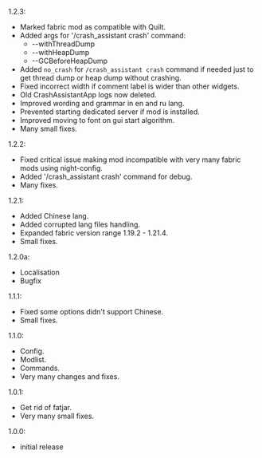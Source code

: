 1.2.3:
- Marked fabric mod as compatible with Quilt.
- Added args for '/crash_assistant crash' command:
  - --withThreadDump
  - --withHeapDump
  - --GCBeforeHeapDump
- Added `no_crash` for `/crash_assistant crash` command if needed just to get thread dump or heap dump without crashing.
- Fixed incorrect width if comment label is wider than other widgets.
- Old CrashAssistantApp logs now deleted.
- Improved wording and grammar in en and ru lang.
- Prevented starting dedicated server if mod is installed.
- Improved moving to font on gui start algorithm.
- Many small fixes.

1.2.2:
- Fixed critical issue making mod incompatible with very many fabric mods using night-config.
- Added '/crash_assistant crash' command for debug.
- Many fixes.

1.2.1:
- Added Chinese lang.
- Added corrupted lang files handling.
- Expanded fabric version range 1.19.2 - 1.21.4.
- Small fixes.

1.2.0a:
- Localisation
- Bugfix

1.1.1:
- Fixed some options didn't support Chinese.
- Small fixes.

1.1.0:
- Config.
- Modlist.
- Commands.
- Very many changes and fixes.

1.0.1:
- Get rid of fatjar.
- Very many small fixes.

1.0.0:
- initial release